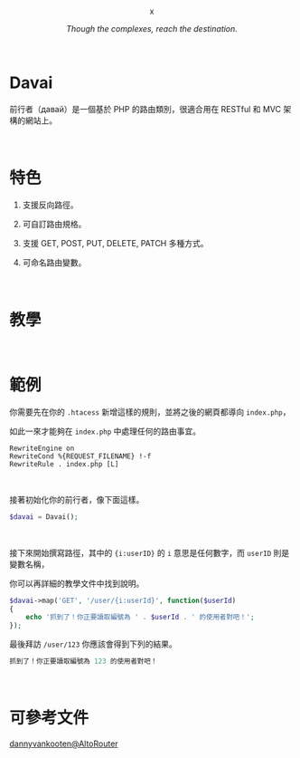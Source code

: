 <p align="center">
  x
</p>
<p align="center">
  <i>Though the complexes, reach the destination.</i>
</p>

&nbsp;

# Davai

前行者（давай）是一個基於 PHP 的路由類別，很適合用在 RESTful 和 MVC 架構的網站上。

&nbsp;

# 特色

1. 支援反向路徑。

2. 可自訂路由規格。

3. 支援 GET, POST, PUT, DELETE, PATCH 多種方式。

4. 可命名路由變數。


&nbsp;

# 教學

&nbsp;

# 範例

你需要先在你的 `.htacess` 新增這樣的規則，並將之後的網頁都導向 `index.php`，

如此一來才能夠在 `index.php` 中處理任何的路由事宜。

```
RewriteEngine on
RewriteCond %{REQUEST_FILENAME} !-f
RewriteRule . index.php [L]
```

&nbsp;

接著初始化你的前行者，像下面這樣。

```php
$davai = Davai();
```

&nbsp;

接下來開始撰寫路徑，其中的 `{i:userID}` 的 `i` 意思是任何數字，而 `userID` 則是變數名稱，

你可以再詳細的教學文件中找到說明。

```php
$davai->map('GET', '/user/{i:userId}', function($userId)
{
    echo '抓到了！你正要讀取編號為 ' . $userId . ' 的使用者對吧！';
});
```

最後拜訪 `/user/123` 你應該會得到下列的結果。

```php
抓到了！你正要讀取編號為 123 的使用者對吧！
```

&nbsp;

# 可參考文件

[dannyvankooten@AltoRouter](https://github.com/dannyvankooten/AltoRouter)
